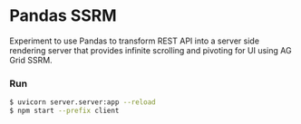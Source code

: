 # Pandas SSRM

Experiment to use Pandas to transform REST API into a server side rendering server that provides infinite scrolling and pivoting for UI using AG Grid SSRM.

### Run

```bash
$ uvicorn server.server:app --reload
$ npm start --prefix client
```
